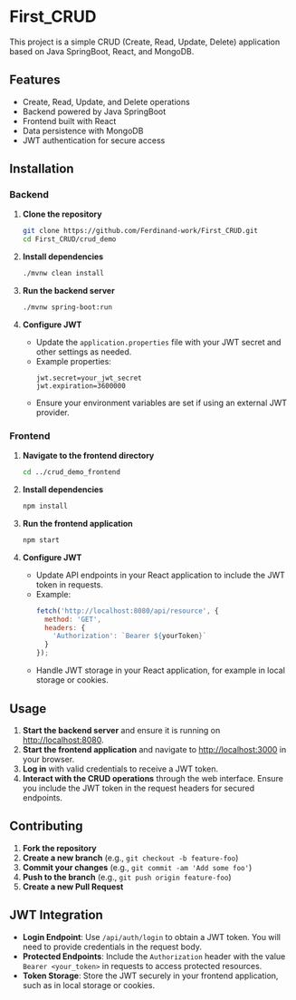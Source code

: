 # First_CRUD

This project is a simple CRUD (Create, Read, Update, Delete) application based on Java SpringBoot, React, and MongoDB.

## Features

- Create, Read, Update, and Delete operations
- Backend powered by Java SpringBoot
- Frontend built with React
- Data persistence with MongoDB
- JWT authentication for secure access

## Installation

### Backend

1. **Clone the repository**

    ```sh
    git clone https://github.com/Ferdinand-work/First_CRUD.git
    cd First_CRUD/crud_demo
    ```

2. **Install dependencies**

    ```sh
    ./mvnw clean install
    ```

3. **Run the backend server**

    ```sh
    ./mvnw spring-boot:run
    ```

4. **Configure JWT**
   - Update the `application.properties` file with your JWT secret and other settings as needed. 
   - Example properties:
     ```
     jwt.secret=your_jwt_secret
     jwt.expiration=3600000
     ```
   - Ensure your environment variables are set if using an external JWT provider.

### Frontend

1. **Navigate to the frontend directory**

    ```sh
    cd ../crud_demo_frontend
    ```

2. **Install dependencies**

    ```sh
    npm install
    ```

3. **Run the frontend application**

    ```sh
    npm start
    ```

4. **Configure JWT**
   - Update API endpoints in your React application to include the JWT token in requests.
   - Example:
     ```js
     fetch('http://localhost:8080/api/resource', {
       method: 'GET',
       headers: {
         'Authorization': `Bearer ${yourToken}`
       }
     });
     ```
   - Handle JWT storage in your React application, for example in local storage or cookies.

## Usage

1. **Start the backend server** and ensure it is running on [http://localhost:8080](http://localhost:8080).
2. **Start the frontend application** and navigate to [http://localhost:3000](http://localhost:3000) in your browser.
3. **Log in** with valid credentials to receive a JWT token.
4. **Interact with the CRUD operations** through the web interface. Ensure you include the JWT token in the request headers for secured endpoints.

## Contributing

1. **Fork the repository**
2. **Create a new branch** (e.g., `git checkout -b feature-foo`)
3. **Commit your changes** (e.g., `git commit -am 'Add some foo'`)
4. **Push to the branch** (e.g., `git push origin feature-foo`)
5. **Create a new Pull Request**

## JWT Integration

- **Login Endpoint**: Use `/api/auth/login` to obtain a JWT token. You will need to provide credentials in the request body.
- **Protected Endpoints**: Include the `Authorization` header with the value `Bearer <your_token>` in requests to access protected resources.
- **Token Storage**: Store the JWT securely in your frontend application, such as in local storage or cookies.

